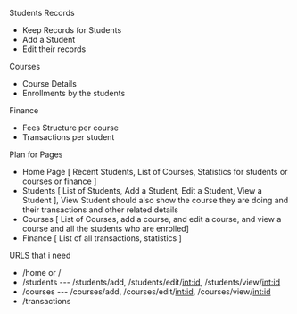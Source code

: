 Students Records
- Keep Records for Students
- Add a Student
- Edit their records

Courses
- Course Details
- Enrollments by the students

Finance 
- Fees Structure per course
- Transactions per student


Plan for Pages
- Home Page [ Recent Students, List of Courses, Statistics for students or courses or finance ]
- Students [ List of Students, Add a Student, Edit a Student, View a Student ], View Student should also show the course they are doing and their transactions and other related details
- Courses [ List of Courses, add a course, and edit a course, and view a course and all the students who are enrolled]
- Finance [ List of all transactions, statistics ]

URLS that i need
- /home or /
- /students --- /students/add, /students/edit/<int:id>, /students/view/<int:id>
- /courses --- /courses/add, /courses/edit/<int:id>, /courses/view/<int:id>
- /transactions